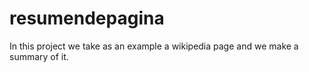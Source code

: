 # resumendepagina
In this project we take as an example a wikipedia page and we make a summary of it.
